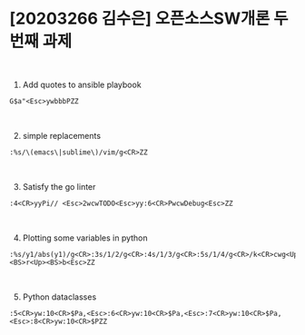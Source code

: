# [20203266 김수은] 오픈소스SW개론 두번째 과제

<br/>

1. Add quotes to ansible playbook
```
G$a"<Esc>ywbbbPZZ
```

<br/>

2. simple replacements
```
:%s/\(emacs\|sublime\)/vim/g<CR>ZZ
```

<br/>

3. Satisfy the go linter
```
:4<CR>yyPi// <Esc>2wcwTODO<Esc>yy:6<CR>PwcwDebug<Esc>ZZ
```

<br/>

4. Plotting some variables in python
```
:%s/y1/abs(y1)/g<CR>:3s/1/2/g<CR>:4s/1/3/g<CR>:5s/1/4/g<CR>/k<CR>cwg<Up><BS>r<Up><BS>b<Esc>ZZ
```

<br/>

5. Python dataclasses
```
:5<CR>yw:10<CR>$Pa,<Esc>:6<CR>yw:10<CR>$Pa,<Esc>:7<CR>yw:10<CR>$Pa,<Esc>:8<CR>yw:10<CR>$PZZ
```
